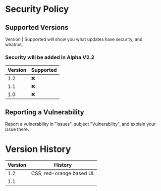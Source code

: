 # Security Policy

## Supported Versions

Version | Supported will show you what updates have security, and whatnot.

### Security will be added in Alpha V2.2

| Version | Supported          |
| ------- | ------------------ |
| 1.2     | :x:                |
| 1.1     | :x:                | 
| 1.0     | :x:                |

## Reporting a Vulnerability

Report a vulnerability in "Issues", subject "Vulnerability", and explain your issue there.

# Version History

| Version | History |
|  ------ |  ------ |
|  1.2    |  CSS, red-orange based UI. |
|  1.1    |  |
